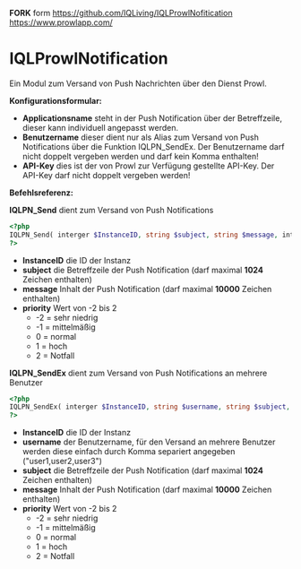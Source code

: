 
**FORK** form https://github.com/IQLiving/IQLProwlNofitication
https://www.prowlapp.com/

# IQLProwlNotification

Ein Modul zum Versand von Push Nachrichten über den Dienst Prowl.

**Konfigurationsformular:**

* **Applicationsname** steht in der Push Notification über der Betreffzeile, dieser kann individuell angepasst werden.
* **Benutzername** dieser dient nur als Alias zum Versand von Push Notifications über die Funktion IQLPN_SendEx. Der Benutzername darf nicht doppelt vergeben werden und darf kein Komma enthalten!
* **API-Key** dies ist der von Prowl zur Verfügung gestellte API-Key. Der API-Key darf nicht doppelt vergeben werden!


**Befehlsreferenz:**

**IQLPN_Send** dient zum Versand von Push Notifications
```php
<?php
IQLPN_Send( interger $InstanceID, string $subject, string $message, integer $priority );
?>
```
* **InstanceID** die ID der Instanz
* **subject** die Betreffzeile der Push Notification (darf maximal **1024** Zeichen enthalten)
* **message** Inhalt der Push Notification (darf maximal **10000** Zeichen enthalten)
* **priority** Wert von -2 bis 2
    * -2 = sehr niedrig
    * -1 = mittelmäßig
    * 0 = normal
    * 1 = hoch
    * 2 = Notfall


**IQLPN_SendEx** dient zum Versand von Push Notifications an mehrere Benutzer
```php
<?php
IQLPN_SendEx( interger $InstanceID, string $username, string $subject, string $message, integer $priority );
?>
```
* **InstanceID** die ID der Instanz
* **username** der Benutzername, für den Versand an mehrere Benutzer werden diese einfach durch Komma separiert angegeben ("user1,user2,user3")
* **subject** die Betreffzeile der Push Notification (darf maximal **1024** Zeichen enthalten)
* **message** Inhalt der Push Notification (darf maximal **10000** Zeichen enthalten)
* **priority** Wert von -2 bis 2
    * -2 = sehr niedrig
    * -1 = mittelmäßig
    * 0 = normal
    * 1 = hoch
    * 2 = Notfall
